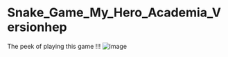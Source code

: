 # Snake_Game_My_Hero_Academia_Versionhep
The peek of playing this game !!! 
![image](https://user-images.githubusercontent.com/76461262/122906235-8676ab80-d384-11eb-8f8a-474895059d20.png)
